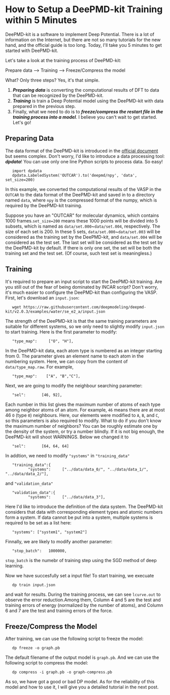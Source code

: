 
# How to Setup a DeePMD-kit Training within 5 Minutes

DeePMD-kit is a software to implement Deep Potential. There is a lot of information on the Internet, but there are not so many tutorials for the new hand, and the official guide is too long. Today, I'll take you 5 minutes to get started with DeePMD-kit. 

Let's take a look at the training process of DeePMD-kit:

Prepare data -->  Training --> Freeze/Compress the model

What? Only three steps? Yes, it's that simple.<!--more--> 

1. ***Preparing data*** is converting the computational results of DFT to data that can be recognized by the DeePMD-kit. 
2. ***Training*** is train a Deep Potential model using the DeePMD-kit with data prepared in the previous step. 
3. Finally, what we need to do is to ***freeze/compress the restart file in the training process into a model***. I believe you can't wait to get started. Let's go!

## Preparing Data

The data format of the DeePMD-kit is introduced in the [official document](https://deepmd.readthedocs.io/) but seems complex. Don't worry, I'd like to introduce a data processing tool: ***dpdata***! You can use only one line Python scripts to process data. So easy!

       import dpdata
       dpdata.LabeledSystem('OUTCAR').to('deepmd/npy', 'data', set_size=200)

In this example, we converted the computational results of the VASP in the `OUTCAR` to the data format of the DeePMD-kit and saved in to a directory named `data`, where `npy` is the compressed format of the numpy, which is required by the DeePMD-kit training. 


Suppose you have an "OUTCAR" for molecular dynamics, which contains 1000 frames.`set_size=200` means these 1000 points will be divided into 5 subsets, which is named as `data/set.000`\~`data/set.004`, respectively. The size of each set is 200. In these 5 sets, `data/set.000`\~`data/set.003` will be considered as the training set by the DeePMD-kit, and `data/set.004` will be considered as the test set. The last set will be considered as the test set by the DeePMD-kit by default. If there is only one set, the set will be both the training set and the test set. (Of course, such test set is meaningless.) 

## Training

It's required to prepare an input script to start the DeePMD-kit training. Are you still out of the fear of being dominated by INCAR script?  Don't worry, it's much easier to configure the DeePMD-kit than configuring the VASP. First, let's download an `input.json`:

       wget https://raw.githubusercontent.com/deepmodeling/deepmd-kit/v2.0.3/examples/water/se_e2_a/input.json

The strength of the DeePMD-kit is that the same training parameters are suitable for different systems, so we only need to slightly modify `input.json` to start training. Here is the first parameter to modify:

       "type_map":     ["O", "H"],

In the DeePMD-kit data, each atom type is numbered as an integer starting from 0. The parameter gives an element name to each atom in the numbering system. Here, we can copy from the content of `data/type_map.raw`. For example,

       "type_map":    ["A", "B","C"],

Next, we are going to modify the neighbour searching parameter:

       "sel":       [46, 92],

Each number in this list gives the maximum number of atoms of each type among neighbor atoms of an atom. For example, `46` means there are at most 46 `O` (type `0`) neighbours. Here, our elements were modified to `A`, `B`, and `C`, so this parameters is also required to modify. What to do if you don't know the maximum number of neighbors? You can be roughly estimate one by the density of the system, or try a number blindly. If it is not big enough, the DeePMD-kit will shoot WARNINGS.  Below we changed it to 

       "sel":       [64, 64, 64]

In addtion, we need to modify `"systems"` in `"training_data"` 

       "training_data":{
              "systems":     ["../data/data_0/", "../data/data_1/", "../data/data_2/"],

and `"validation_data"`

       "validation_data":{
              "systems":     ["../data/data_3"],


Here I'd like to introduce the definition of the data system. The DeePMD-kit considers that data with corresponding element types and atomic numbers form a system. If data cannot be put into a system, multiple systems is required to be set as a list here:

       "systems": ["system1", "system2"]

Finnally, we are likely to modify another parameter:

       "stop_batch":   1000000,

`stop_batch` is the numebr of training step using the SGD method of deep learning.


Now we have succesfully set a input file! To start training, we execuate

       dp train input.json

and wait for results. During the training process, we can see `lcurve.out` to observe the error reduction.Among them, Column 4 and 5 are the test and training errors of energy (normalized by the number of atoms), and Column 6 and 7 are the test and training errors of the force. 

## Freeze/Compress the Model

After training, we can use the following script to freeze the model:

       dp freeze -o graph.pb

The default filename of the output model is `graph.pb`. And we can use the following script to compress the model:

       dp compress -i graph.pb -o graph-compress.pb

As so, we have got a good or bad DP model. As for the reliability of this model and how to use it, I will give you a detailed tutorial in the next post.
